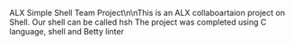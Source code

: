 ALX Simple Shell Team Project\n\nThis is an ALX collaboartaion project on Shell. Our shell can be called hsh The project was completed using C language, shell and Betty linter
